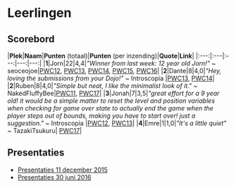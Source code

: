 # Leerlingen

## Scorebord

|**Plek**|**Naam**|**Punten** (totaal)|**Punten** (per inzending)|**Quote**|**Link**|
|:---:|:---|:---:|---:|---:|
|**1**|Jorn|22|4,4|*"Winner from last week: 12 year old Jorn!"* ~ seoceojoe|[PWC12](https://redd.it/4meopg), [PWC13](https://redd.it/4nf6q9), [PWC14](https://redd.it/4okwlo), [PWC15](https://redd.it/4ps437), [PWC16](https://redd.it/4qtbb1)|
|**2**|Dante|8|4,0|*"Hey, loving the submissions from your Dojo!"* ~ Introscopia |[PWC13](https://redd.it/4ncey5), [PWC14](https://redd.it/4of3o5)|
|**2**|Ruben|8|4,0|*"Simple but neat, I like the minimalist look of it."* ~ NakedFluffyBee|[PWC11](https://redd.it/4l6thy), [PWC17](https://redd.it/4rq5hv)|
|**3**|Jonah|7|3,5|*"great effort for a 9 year old! it would be a simple matter to reset the level and position variables when checking for game over state to actually end the game when the player steps out of bounds, making you have to start over! just a suggestion."* ~ Introscopia |[PWC12](https://redd.it/4m8lss), [PWC13](https://redd.it/4nc7q1)|
|**4**|Emre|1|1,0|*"It's a little quiet"* ~ TazakiTsukuru| [PWC17](https://redd.it/4rq1k6)|

## Presentaties

 * [Presentaties 11 december 2015](Presentatie20151211/README.md)
 * [Presentaties 30 juni 2016](Presentatie20160630/README.md)
